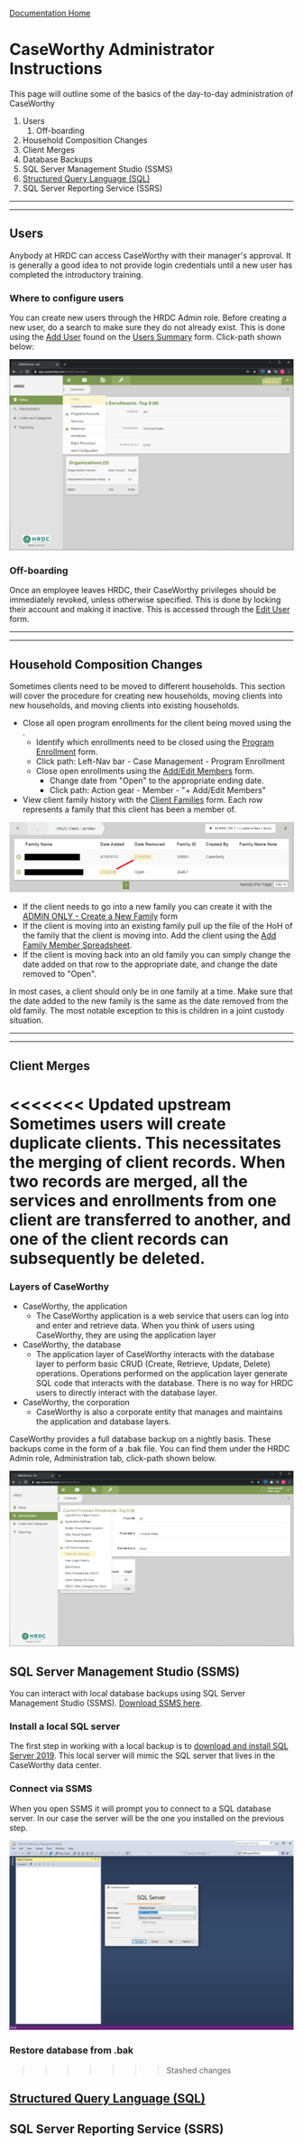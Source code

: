 [Documentation Home](../README.md)

# CaseWorthy Administrator Instructions

This page will outline some of the basics of the day-to-day administration of CaseWorthy

1. Users
   1. Off-boarding
1. Household Composition Changes
1. Client Merges
1. Database Backups
1. SQL Server Management Studio (SSMS)
1. [Structured Query Language (SQL)](sql.md)
1. SQL Server Reporting Service (SSRS)

---
---

## Users

Anybody at HRDC can access CaseWorthy with their manager's approval. It is generally a good idea to not provide login credentials until a new user has completed the introductory training.

### Where to configure users

You can create new users through the HRDC Admin role. Before creating a new user, do a search to make sure they do not already exist. This is done using the [Add User](../Forms/Baseline8.md) found on the [Users Summary](../Forms/Baseline7.md) form. Click-path shown below:

![User Setup](../Images/usersetup.png)

### Off-boarding

Once an employee leaves HRDC, their CaseWorthy privileges should be immediately revoked, unless otherwise specified. This is done by locking their account and making it inactive. This is accessed through the [Edit User](../Forms/Baseline8.md) form.

---
---

## Household Composition Changes

Sometimes clients need to be moved to different households. This section will cover the procedure for creating new households, moving clients into new households, and moving clients into existing households.

- Close all open program enrollments for the client being moved using the .
  - Identify which enrollments need to be closed using the [Program Enrollment](..Forms/1000000266.md) form.
  - Click path: Left-Nav bar - Case Management - Program Enrollment
  - Close open enrollments using the [Add/Edit Members](../Forms/Baseline49.md) form.
    - Change date from "Open" to the appropriate ending date.
    - Click path: Action gear - Member - "+ Add/Edit Members"
- View client family history with the [Client Families](../Forms/1000000048.md) form. Each row represents a family that this client has been a member of.

![Client Family History](../Images/clientfamilyhistory.png)

- If the client needs to go into a new family you can create it with the [ADMIN ONLY - Create a New Family](../Forms/1000000202.md) form
- If the client is moving into an existing family pull up the file of the HoH of the family that the client is moving into. Add the client using the [Add Family Member Spreadsheet](../Forms/Baseline7114.md).
- If the client is moving back into an old family you can simply change the date added on that row to the appropriate date, and change the date removed to "Open".

In most cases, a client should only be in one family at a time. Make sure that the date added to the new family is the same as the date removed from the old family. The most notable exception to this is children in a joint custody situation. 



---
---

## Client Merges

<<<<<<< Updated upstream
Sometimes users will create duplicate clients. This necessitates the merging of client records. When two records are merged, all the services and enrollments from one client are transferred to another, and one of the client records can subsequently be deleted.
=======
### Layers of CaseWorthy

- CaseWorthy, the application
  - The CaseWorthy application is a web service that users can log into and enter and retrieve data. When you think of users using CaseWorthy, they are using the application layer
- CaseWorthy, the database
  - The application layer of CaseWorthy interacts with the database layer to perform basic CRUD (Create, Retrieve, Update, Delete) operations. Operations performed on the application layer generate SQL code that interacts with the database. There is no way for HRDC users to directly interact with the database layer.
- CaseWorthy, the corporation
  - CaseWorthy is also a corporate entity that manages and maintains the application and database layers.

CaseWorthy provides a full database backup on a nightly basis. These backups come in the form of a .bak file. You can find them under the HRDC Admin role, Administration tab, click-path shown below.

![Database Backups](../Images/databasebackups.png)


## SQL Server Management Studio (SSMS)

You can interact with local database backups using SQL Server Management Studio (SSMS). [Download SSMS here](https://docs.microsoft.com/en-us/sql/ssms/download-sql-server-management-studio-ssms?view=sql-server-ver15).

### Install a local SQL server

The first step in working with a local backup is to [download and install SQL Server 2019](https://go.microsoft.com/fwlink/?linkid=866662). This local server will mimic the SQL server that lives in the CaseWorthy data center.


### Connect via SSMS

When you open SSMS it will prompt you to connect to a SQL database server. In our case the server will be the one you installed on the previous step.

![Connect to local database](../Images/connectssms.JPG)



### Restore database from .bak
>>>>>>> Stashed changes

## [Structured Query Language (SQL)](sql.md)
## SQL Server Reporting Service (SSRS)






